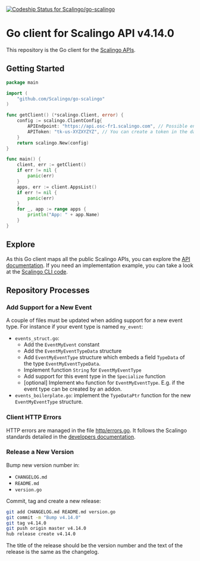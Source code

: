 [ ![Codeship Status for Scalingo/go-scalingo](https://app.codeship.com/projects/cf518dc0-0034-0136-d6b3-5a0245e77f67/status?branch=master)](https://app.codeship.com/projects/279805)

# Go client for Scalingo API v4.14.0

This repository is the Go client for the [Scalingo APIs](https://developers.scalingo.com/).

## Getting Started

```go
package main

import (
	"github.com/Scalingo/go-scalingo"
)

func getClient() (*scalingo.Client, error) {
	config := scalingo.ClientConfig{
		APIEndpoint: "https://api.osc-fr1.scalingo.com", // Possible endpoints can be found at https://developers.scalingo.com/#endpoints
		APIToken: "tk-us-XYZXYZYZ", // You can create a token in the dashboard at Profile > Token > Create new token
	}
	return scalingo.New(config)
}

func main() {
	client, err := getClient()
	if err != nil {
		panic(err)
	}
	apps, err := client.AppsList()
	if err != nil {
		panic(err)
	}
	for _, app := range apps {
		println("App: " + app.Name)
	}
}
```

## Explore

As this Go client maps all the public Scalingo APIs, you can explore the [API documentation](https://developers.scalingo.com/).
If you need an implementation example, you can take a look at the [Scalingo CLI code](https://github.com/Scalingo/cli).

## Repository Processes

### Add Support for a New Event

A couple of files must be updated when adding support for a new event type. For
instance if your event type is named `my_event`:
* `events_struct.go`:
    * Add the `EventMyEvent` constant
    * Add the `EventMyEventTypeData` structure
    * Add `EventMyEventType` structure which embeds a field `TypeData` of the
        type `EventMyEventTypeData`.
    * Implement function `String` for `EventMyEventType`
    * Add support for this event type in the `Specialize` function
    * [optional] Implement `Who` function for `EventMyEventType`. E.g. if the
        event type can be created by an addon.
* `events_boilerplate.go`: implement the `TypeDataPtr` function for the new
    `EventMyEventType` structure.

### Client HTTP Errors

HTTP errors are managed in the file
[http/errors.go](https://github.com/Scalingo/go-scalingo/blob/master/http/errors.go).
It follows the Scalingo standards detailed in the [developers
documentation](https://developers.scalingo.com/index#errors).

### Release a New Version

Bump new version number in:

- `CHANGELOG.md`
- `README.md`
- `version.go`

Commit, tag and create a new release:

```sh
git add CHANGELOG.md README.md version.go
git commit -m "Bump v4.14.0"
git tag v4.14.0
git push origin master v4.14.0
hub release create v4.14.0
```

The title of the release should be the version number and the text of the
release is the same as the changelog.
